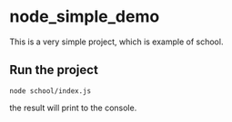 node_simple_demo
=============

This is a very simple project, which is example of school.


Run the project
---------------
```
node school/index.js
```
the result will print to the console.

